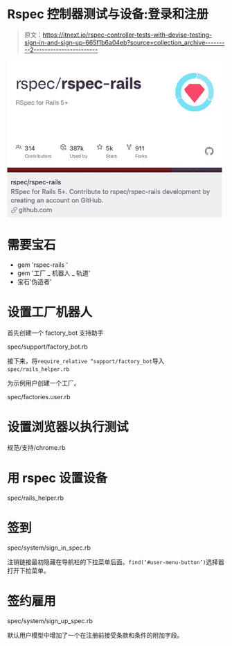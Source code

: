 # Rspec 控制器测试与设备:登录和注册

> 原文：<https://itnext.io/rspec-controller-tests-with-devise-testing-sign-in-and-sign-up-665f1b6a04eb?source=collection_archive---------2----------------------->

![](img/1a2a195e17aa947c7d202b7656293274.png)

# **需要宝石**

*   gem 'rspec-rails '
*   gem '工厂 _ 机器人 _ 轨道'
*   宝石'伪造者'

# **设置工厂机器人**

首先创建一个 factory_bot 支持助手

spec/support/factory_bot.rb

接下来，将`require_relative “support/factory_bot`导入`spec/rails_helper.rb`

为示例用户创建一个工厂。

spec/factories.user.rb

# 设置浏览器以执行测试

规范/支持/chrome.rb

# **用 rspec 设置设备**

spec/rails_helper.rb

# 签到

spec/system/sign_in_spec.rb

注销链接最初隐藏在导航栏的下拉菜单后面。`find(‘#user-menu-button’)`选择器打开下拉菜单。

# 签约雇用

spec/system/sign_up_spec.rb

默认用户模型中增加了一个在注册前接受条款和条件的附加字段。
